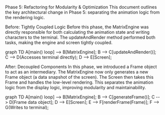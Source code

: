 Phase 5: Refactoring for Modularity & Optimization
This document outlines the key architectural change in Phase 5: separating the animation logic from the rendering logic.

Before: Tightly Coupled Logic
Before this phase, the MatrixEngine was directly responsible for both calculating the animation state and writing characters to the terminal. The updateAndRender method performed both tasks, making the engine and screen tightly coupled.

graph TD
    A[main() loop] --> B[MatrixEngine];
    B --> C[updateAndRender()];
    C --> D(Accesses terminal directly);
    D --> E[Screen];

After: Decoupled Components
In this phase, we introduced a Frame object to act as an intermediary. The MatrixEngine now only generates a new Frame object (a data snapshot of the screen). The Screen then takes this Frame and handles the low-level rendering. This separates the animation logic from the display logic, improving modularity and maintainability.

graph TD
    A[main() loop] --> B[MatrixEngine];
    B --> C[generateFrame()];
    C --> D[Frame data object];
    D --> E[Screen];
    E --> F[renderFrame(Frame)];
    F --> G(Writes to terminal);
